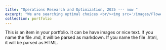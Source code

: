 ```yaml
---
title: "Operations Research and Optimization, 2025 --- now "
excerpt: "We are searching optimal choices <br/><img src='/images/Flower 2.jpg'>"
collection: portfolio  
---
```


This is an item in your portfolio. It can be have images or nice text. If you name the file .md, it will be parsed as markdown. If you name the file .html, it will be parsed as HTML. 
